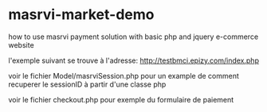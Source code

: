 # masrvi-market-demo
how to use masrvi payment solution with basic php and jquery e-commerce website

l'exemple suivant se trouve à l'adresse: http://testbmci.epizy.com/index.php

voir le fichier Model/masrviSession.php pour un example de comment recuperer le sessionID à partir d'une classe php

voir le fichier checkout.php pour exemple du formulaire de paiement
